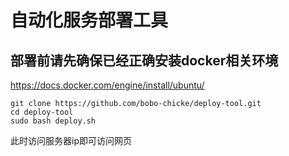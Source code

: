# 自动化服务部署工具

## 部署前请先确保已经正确安装docker相关环境
https://docs.docker.com/engine/install/ubuntu/


```
git clone https://github.com/bobo-chicke/deploy-tool.git
cd deploy-tool
sudo bash deploy.sh
```

此时访问服务器ip即可访问网页
